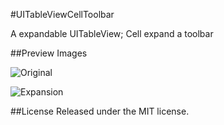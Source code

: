 #UITableViewCellToolbar

A expandable UITableView; Cell expand a toolbar

##Preview Images

![Original](https://raw.github.com/miclle/UITableViewCellToolbar/master/preview-original.png)

![Expansion](https://raw.github.com/miclle/UITableViewCellToolbar/master/preview-expansion.png)

##License
Released under the MIT license.
